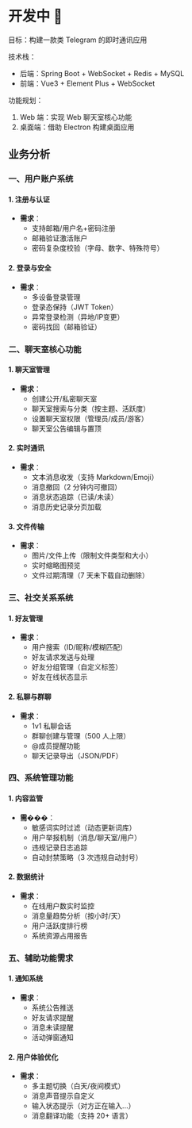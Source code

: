 # 开发中 🚧

目标：构建一款类 Telegram 的即时通讯应用

技术栈：

-   后端：Spring Boot \+ WebSocket \+ Redis \+ MySQL
-   前端：Vue3 \+ Element Plus \+ WebSocket

功能规划：

1.  Web 端：实现 Web 聊天室核心功能
2.  桌面端：借助 Electron 构建桌面应用

## 业务分析

### 一、用户账户系统

#### 1. 注册与认证

-   **需求**：
    -   支持邮箱/用户名\+密码注册
    -   邮箱验证激活账户
    -   密码复杂度校验（字母、数字、特殊符号）

#### 2. 登录与安全

-   **需求**：
    -   多设备登录管理
    -   登录态保持（JWT Token）
    -   异常登录检测（异地/IP变更）
    -   密码找回（邮箱验证）

### 二、聊天室核心功能

#### 1. 聊天室管理

-   **需求**：
    -   创建公开/私密聊天室
    -   聊天室搜索与分类（按主题、活跃度）
    -   设置聊天室权限（管理员/成员/游客）
    -   聊天室公告编辑与置顶

#### 2. 实时通讯

-   **需求**：
    -   文本消息收发（支持 Markdown/Emoji）
    -   消息撤回（2 分钟内可撤回）
    -   消息状态追踪（已读/未读）
    -   消息历史记录分页加载

#### 3. 文件传输

-   **需求**：
    -   图片/文件上传（限制文件类型和大小）
    -   实时缩略图预览
    -   文件过期清理（7 天未下载自动删除）

### 三、社交关系系统

#### 1. 好友管理

-   **需求**：
    -   用户搜索（ID/昵称/模糊匹配）
    -   好友请求发送与处理
    -   好友分组管理（自定义标签）
    -   好友在线状态显示

#### 2. 私聊与群聊

-   **需求**：
    -   1v1 私聊会话
    -   群聊创建与管理（500 人上限）
    -   @成员提醒功能
    -   聊天记录导出（JSON/PDF）

### 四、系统管理功能

#### 1. 内容监管

-   **需���**：
    -   敏感词实时过滤（动态更新词库）
    -   用户举报机制（消息/聊天室/用户）
    -   违规记录日志追踪
    -   自动封禁策略（3 次违规自动封号）

#### 2. 数据统计

-   **需求**：
    -   在线用户数实时监控
    -   消息量趋势分析（按小时/天）
    -   用户活跃度排行榜
    -   系统资源占用报告

### 五、辅助功能需求

#### 1. 通知系统

-   **需求**：
    -   系统公告推送
    -   好友请求提醒
    -   消息未读提醒
    -   活动弹窗通知

#### 2. 用户体验优化

-   **需求**：
    -   多主题切换（白天/夜间模式）
    -   消息声音提示自定义
    -   输入状态提示（对方正在输入...）
    -   消息翻译功能（支持 20\+ 语言）